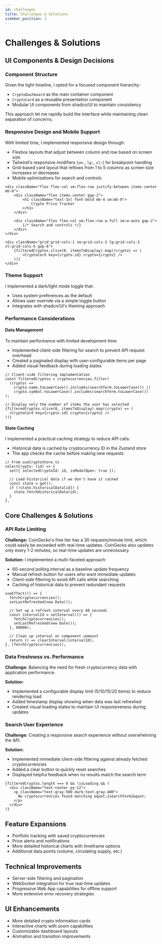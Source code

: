 ```yaml
---
id: challenges
title: Challenges & Solutions
sidebar_position: 3
---
```


# Challenges & Solutions

## UI Components & Design Decisions

### Component Structure

Given the tight timeline, I opted for a focused component hierarchy:

-   `CryptoDashboard` as the main container component
-   `CryptoCard` as a reusable presentation component
-   Modular UI components from shadcn/UI to maintain consistency

This approach let me rapidly build the interface while maintaining clean separation of concerns.

### Responsive Design and Mobile Support

With limited time, I implemented responsive design through:

-   Flexbox layouts that adjust between column and row based on screen size
-   Tailwind's responsive modifiers (`sm:`, `lg:`, `xl:`) for breakpoint handling
-   Grid-based card layout that reflows from 1 to 5 columns as screen size increases or decreases
-   Mobile optimizations for search and controls

```tsx
<div className="flex flex-col sm:flex-row justify-between items-center mb-8">
    <div className="flex items-center gap-2">
        <h1 className="text-3xl font-bold mb-4 sm:mb-0">
            Crypto Price Tracker
        </h1>
    </div>

    <div className="flex flex-col sm:flex-row w-full sm:w-auto gap-2">
        {/* Search and controls */}
    </div>
</div>

<div className="grid grid-cols-1 sm:grid-cols-2 lg:grid-cols-3 xl:grid-cols-5 gap-6">
    {filteredCryptos.slice(0, itemsToDisplay).map((crypto) => (
        <CryptoCard key={crypto.id} crypto={crypto} />
    ))}
</div>
```

### Theme Support

I implemented a dark/light mode toggle that:

-   Uses system preferences as the default
-   Allows user override via a simple toggle button
-   Integrates with shadcn/UI's theming approach

### Performance Considerations

#### Data Management

To maintain performance with limited development time:

-   Implemented client-side filtering for search to prevent API request overhead
-   Created a paginated display with user-configurable items per page
-   Added visual feedback during loading states

```tsx
// Client-side filtering implementation
const filteredCryptos = cryptocurrencies.filter(
  (crypto) =>
    crypto.name.toLowerCase().includes(searchTerm.toLowerCase()) ||
    crypto.symbol.toLowerCase().includes(searchTerm.toLowerCase())
);

// Display only the number of items the user has selected
{filteredCryptos.slice(0, itemsToDisplay).map((crypto) => (
  <CryptoCard key={crypto.id} crypto={crypto} />
))}
```

#### State Caching

I implemented a practical caching strategy to reduce API calls:

-   Historical data is cached by cryptocurrency ID in the Zustand store
-   The app checks the cache before making new requests

```tsx
// From useCryptoStore.ts
selectCrypto: (id) => {
  set({ selectedCryptoId: id, isModalOpen: true });

  // Load historical data if we don't have it cached
  const state = get();
  if (!state.historicalData[id]) {
    state.fetchHistoricalData(id);
  }
},
```

## Core Challenges & Solutions

### API Rate Limiting

**Challenge:** CoinGecko's free tier has a 30 requests/minute limit, which could easily be exceeded with real-time updates. CoinGecko also updates only every 1-2 minutes, so real-time updates are unnecessary.

**Solution:** I implemented a multi-faceted approach:

-   60-second polling interval as a baseline update frequency
-   Manual refresh button for users who want immediate updates
-   Client-side filtering to avoid API calls while searching
-   Caching of historical data to prevent redundant requests

```tsx
useEffect(() => {
  fetchCryptocurrencies();
  setLastRefreshed(new Date());

  // Set up a refresh interval every 60 seconds
  const intervalId = setInterval(() => {
    fetchCryptocurrencies();
    setLastRefreshed(new Date());
  }, 60000);

  // Clean up interval on component unmount
  return () => clearInterval(intervalId);
}, [fetchCryptocurrencies]);
```

### Data Freshness vs. Performance

**Challenge:** Balancing the need for fresh cryptocurrency data with application performance.

**Solution:**

-   Implemented a configurable display limit (5/10/15/20 items) to reduce rendering load
-   Added timestamp display showing when data was last refreshed
-   Created visual loading states to maintain UI responsiveness during updates

### Search User Experience

**Challenge:** Creating a responsive search experience without overwhelming the API.

**Solution:**

-   Implemented immediate client-side filtering against already fetched cryptocurrencies
-   Added a clear button to quickly reset searches
-   Displayed helpful feedback when no results match the search term

```tsx
{filteredCryptos.length === 0 && !isLoading && (
  <div className="text-center py-12">
    <p className="text-gray-500 dark:text-gray-400">
      No cryptocurrencies found matching &quot;{searchTerm}&quot;
    </p>
  </div>
)}
```


## Feature Expansions

-   Portfolio tracking with saved cryptocurrencies
-   Price alerts and notifications
-   More detailed historical charts with timeframe options
-   Additional data points (volume, circulating supply, etc.)

## Technical Improvements

-   Server-side filtering and pagination
-   WebSocket integration for true real-time updates
-   Progressive Web App capabilities for offline support
-   More extensive error recovery strategies

## UI Enhancements

-   More detailed crypto information cards
-   Interactive charts with zoom capabilities
-   Customizable dashboard layouts
-   Animation and transition improvements